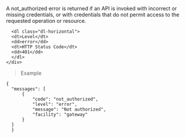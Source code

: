 <div class="method-area">
  <div class="method-copy">
    <div class="method-copy-padding">
      <p>A <span class="code-green">not_authorized</span> error is returned if an API is invoked with incorrect or missing
      credentials, or with credentials that do not permit access to the requested operation or
      resource.</p>

      <dl class="dl-horizontal">
      <dt>Level</dt>
      <dd>error</dd>
      <dt>HTTP Status Code</dt>
      <dd>401</dd>
      </dl>
    </div>
  </div>

  <blockquote><p>Example</p></blockquote>

  <pre><code class="json">{
  "messages": [
      {
          "code": "not_authorized",
          "level": "error",
          "message": "Not authorized",
          "facility": "gateway"
      }
  ]
  }</code>
  </pre>
</div>
